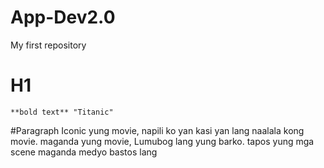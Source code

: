 # App-Dev2.0
My first repository
# H1
 	**bold text** "Titanic"

  #Paragraph 
    Iconic yung movie, napili ko yan kasi yan lang naalala kong movie.
    maganda yung movie, Lumubog lang yung barko. tapos yung mga scene maganda
    medyo bastos lang
  
